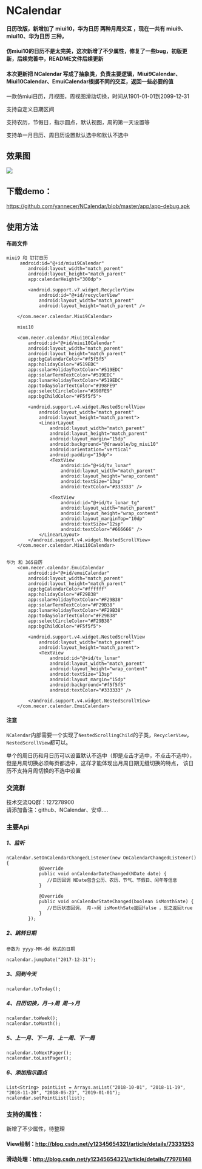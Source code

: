 # NCalendar


#### 日历改版，新增加了 miui10，华为日历 两种月周交互 ，现在一共有 miui9、miui10、华为日历 三种，
#### 仿miui10的日历不是太完美，这次新增了不少属性，修复了一些bug，初版更新，后续完善中，README文件后续更新
#### 本次更新把 NCalendar 写成了抽象类，负责主要逻辑，Miui9Calendar、Miui10Calendar、EmuiCalendar根据不同的交互，返回一些必要的值








一款仿miui日历，月视图，周视图滑动切换，时间从1901-01-01到2099-12-31

支持自定义日期区间

支持农历，节假日，指示圆点，默认视图，周的第一天设置等

支持单一月日历、周日历设置默认选中和默认不选中


## 效果图

![](https://github.com/yannecer/NCalendar/blob/master/app/new_.gif)

## 下载demo：
https://github.com/yannecer/NCalendar/blob/master/app/app-debug.apk

## 使用方法


#### 布局文件

```
miui9 和 钉钉日历
     android:id="@+id/miui9Calendar"
        android:layout_width="match_parent"
        android:layout_height="match_parent"
        app:calendarHeight="300dp">

        <android.support.v7.widget.RecyclerView
            android:id="@+id/recyclerView"
            android:layout_width="match_parent"
            android:layout_height="match_parent" />

    </com.necer.calendar.Miui9Calendar>
    
    miui10
    
    <com.necer.calendar.Miui10Calendar
        android:id="@+id/miui10Calendar"
        android:layout_width="match_parent"
        android:layout_height="match_parent"
        app:bgCalendarColor="#f5f5f5"
        app:holidayColor="#519EDC"
        app:solarHolidayTextColor="#519EDC"
        app:solarTermTextColor="#519EDC"
        app:lunarHolidayTextColor="#519EDC"
        app:todaySolarTextColor="#398FE9"
        app:selectCircleColor="#398FE9"
        app:bgChildColor="#F5f5f5">

        <android.support.v4.widget.NestedScrollView
            android:layout_width="match_parent"
            android:layout_height="match_parent">
            <LinearLayout
                android:layout_width="match_parent"
                android:layout_height="match_parent"
                android:layout_margin="15dp"
                android:background="@drawable/bg_miui10"
                android:orientation="vertical"
                android:padding="15dp">
                <TextView
                    android:id="@+id/tv_lunar"
                    android:layout_width="match_parent"
                    android:layout_height="wrap_content"
                    android:textSize="13sp"
                    android:textColor="#333333" />

                <TextView
                    android:id="@+id/tv_lunar_tg"
                    android:layout_width="match_parent"
                    android:layout_height="wrap_content"
                    android:layout_marginTop="10dp"
                    android:textSize="12sp"
                    android:textColor="#666666" />
            </LinearLayout>
        </android.support.v4.widget.NestedScrollView>
    </com.necer.calendar.Miui10Calendar>


华为 和 365日历
    <com.necer.calendar.EmuiCalendar
        android:id="@+id/emuiCalendar"
        android:layout_width="match_parent"
        android:layout_height="match_parent"
        app:bgCalendarColor="#ffffff"
        app:holidayColor="#F29B38"
        app:solarHolidayTextColor="#F29B38"
        app:solarTermTextColor="#F29B38"
        app:lunarHolidayTextColor="#F29B38"
        app:todaySolarTextColor="#F29B38"
        app:selectCircleColor="#F29B38"
        app:bgChildColor="#F5f5f5">

        <android.support.v4.widget.NestedScrollView
            android:layout_width="match_parent"
            android:layout_height="match_parent">
            <TextView
                android:id="@+id/tv_lunar"
                android:layout_width="match_parent"
                android:layout_height="wrap_content"
                android:textSize="13sp"
                android:layout_margin="15dp"
                android:background="#f5f5f5"
                android:textColor="#333333" />

        </android.support.v4.widget.NestedScrollView>
    </com.necer.calendar.EmuiCalendar>

```
#### 注意


```NCalendar```内部需要一个实现了```NestedScrollingChild```的子类，```RecyclerView```，```NestedScrollView```都可以。

单个的周日历和月日历可以设置默认不选中（即是点击才选中，不点击不选中），但是月周切换必须每页都选中，这样才能体现出月周日期无缝切换的特点，
该日历不支持月周切换的不选中设置



### 交流群

技术交流QQ群：127278900<br/>请添加备注：github、NCalendar、安卓....





### 主要Api


##### 1、监听
```
nCalendar.setOnCalendarChangedListener(new OnCalendarChangedListener() {
            @Override
            public void onCalendarDateChanged(NDate date) {
               //日历回调 NDate包含公历、农历、节气、节假日、闰年等信息
            }
               
            @Override
            public void onCalendarStateChanged(boolean isMonthSate) {
               //日历状态回调， 月->周 isMonthSate返回false ，反之返回true   
            }
        });
```

##### 2、跳转日期
```
参数为 yyyy-MM-dd 格式的日期

ncalendar.jumpDate("2017-12-31"); 
```
##### 3、回到今天
```
ncalendar.toToday(); 
```

##### 4、日历切换，月-->周  周-->月
```
ncalendar.toWeek();
ncalendar.toMonth();
```
##### 5、上一月、下一月、上一周、下一周
```
ncalendar.toNextPager();
ncalendar.toLastPager();

```

##### 6、添加指示圆点
```
List<String> pointList = Arrays.asList("2018-10-01", "2018-11-19", "2018-11-20", "2018-05-23", "2019-01-01");
ncalendar.setPointList(list);

```





### 支持的属性：
新增了不少属性，待整理

#### View绘制：http://blog.csdn.net/y12345654321/article/details/73331253
#### 滑动处理：http://blog.csdn.net/y12345654321/article/details/77978148

